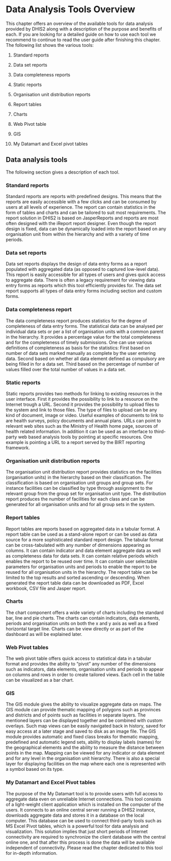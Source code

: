 # Data Analysis Tools Overview

This chapter offers an overview of the available tools for data analysis
provided by DHIS2 along with a description of the purpose and benefits
of each. If you are looking for a detailed guide on how to use each tool
we recommend to continue to read the user guide after finishing this
chapter. The following list shows the various tools:

1.  Standard reports

2.  Data set reports

3.  Data completeness reports

4.  Static reports

5.  Organisation unit distribution reports

6.  Report tables

7.  Charts

8.  Web Pivot table

9.  GIS

10. My Datamart and Excel pivot tables

## Data analysis tools

The following section gives a description of each tool.

### Standard reports

Standard reports are reports with predefined designs. This means that
the reports are easily accessible with a few clicks and can be consumed
by users at all levels of experience. The report can contain statistics
in the form of tables and charts and can be tailored to suit most
requirements. The report solution in DHIS2 is based on JasperReports and
reports are most often designed with the iReport report designer. Even
though the report design is fixed, data can be dynamically loaded into
the report based on any organisation unit from within the hierarchy and
with a variety of time periods.

### Data set reports

Data set reports displays the design of data entry forms as a report
populated with aggregated data (as opposed to captured low-level data).
This report is easily accessible for all types of users and gives quick
access to aggregate data. There is often a legacy requirement for
viewing data entry forms as reports which this tool efficiently provides
for. The data set report supports all types of data entry forms
including section and custom forms.

### Data completeness report

The data completeness report produces statistics for the degree of
completeness of data entry forms. The statistical data can be analysed
per individual data sets or per a list of organisation units with a
common parent in the hierarchy. It provides a percentage value for the
total completeness and for the completeness of timely submissions. One
can use various definitions of completeness as basis for the statistics:
First based on number of data sets marked manually as complete by the
user entering data. Second based on whether all data element defined as
compulsory are being filled in for a data set. Third based on the
percentage of number of values filled over the total number of values in
a data set.

### Static reports

Static reports provides two methods for linking to existing resources in
the user interface. First it provides the possibility to link to a
resource on the Internet trough a URL. Second it provides the
possibility to upload files to the system and link to those files. The
type of files to upload can be any kind of document, image or video.
Useful examples of documents to link to are health surveys, policy
documents and annual plans. URLs can point to relevant web sites such as
the Ministry of Health home page, sources of health related information.
In addition it can be used as an interface to third-party web based
analysis tools by pointing at specific resources. One example is
pointing a URL to a report served by the BIRT reporting framework.

### Organisation unit distribution reports

The organisation unit distribution report provides statistics on the
facilities (organisation units) in the hierarchy based on their
classification. The classification is based on organisation unit groups
and group sets. For instance facilities can be classified by type
through assignment to the relevant group from the group set for
organisation unit type. The distribution report produces the number of
facilities for each class and can be generated for all organisation
units and for all group sets in the system.

### Report tables

Report tables are reports based on aggregated data in a tabular format.
A report table can be used as a stand-alone report or can be used as
data source for a more sophisticated standard report design. The tabular
format can be cross-tabulated with any number of dimensions appearing as
columns. It can contain indicator and data element aggregate data as
well as completeness data for data sets. It can contain relative periods
which enables the report to be reused over time. It can contain user
selectable parameters for organisation units and periods to enable the
report to be reused for all organisation units in the hierarchy. The
report table can be limited to the top results and sorted ascending or
descending. When generated the report table data can be downloaded as
PDF, Excel workbook, CSV file and Jasper report.

### Charts

The chart component offers a wide variety of charts including the
standard bar, line and pie charts. The charts can contain indicators,
data elements, periods and organisation units on both the x and y axis
as well as a fixed horizontal target line. Charts can be view directly
or as part of the dashboard as will be explained later.

### Web Pivot tables

The web pivot table offers quick access to statistical data in a tabular
format and provides the ability to “pivot” any number of the dimensions
such as indicators, data elements, organisation units and periods to
appear on columns and rows in order to create tailored views. Each cell
in the table can be visualized as a bar chart.

### GIS

The GIS module gives the ability to visualize aggregate data on maps.
The GIS module can provide thematic mapping of polygons such as
provinces and districts and of points such as facilities in separate
layers. The mentioned layers can be displayed together and be combined
with custom overlays. Such map views can be easily navigated back in
history, saved for easy access at a later stage and saved to disk as an
image file. The GIS module provides automatic and fixed class breaks for
thematic mapping, predefined and automatic legend sets, ability to
display labels (names) for the geographical elements and the ability to
measure the distance between points in the map. Mapping can be viewed
for any indicator or data element and for any level in the organisation
unit hierarchy. There is also a special layer for displaying facilities
on the map where each one is represented with a symbol based on its
type.

### My Datamart and Excel Pivot tables

The purpose of the My Datamart tool is to provide users with full access
to aggregate data even on unreliable Internet connections. This tool
consists of a light-weight client application which is installed on the
computer of the users. It connects to an online central server running a
DHIS2 instance, downloads aggregate data and stores it in a database on
the local computer. This database can be used to connect third-party
tools such as MS Excel Pivot tables, which is a powerful tool for data
analysis and visualization. This solution implies that just short
periods of Internet connectivity are required to synchronize the client
database with the central online one, and that after this process is
done the data will be available independent of connectivity. Please read
the chapter dedicated to this tool for in-depth information.

